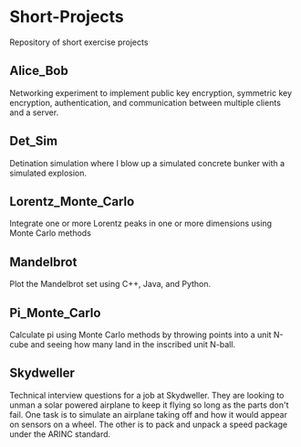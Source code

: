 # Short-Projects

Repository of short exercise projects

## Alice_Bob

Networking experiment to implement public key encryption, symmetric key encryption, authentication, and communication between multiple clients and a server.

## Det_Sim

Detination simulation where I blow up a simulated concrete bunker with a simulated explosion.

## Lorentz_Monte_Carlo

Integrate one or more Lorentz peaks in one or more dimensions using Monte Carlo methods

## Mandelbrot

Plot the Mandelbrot set using C++, Java, and Python.

## Pi_Monte_Carlo

Calculate pi using Monte Carlo methods by throwing points into a unit N-cube and seeing how many land in the inscribed unit N-ball.

## Skydweller

Technical interview questions for a job at Skydweller. They are looking to unman a solar powered airplane to keep it flying so long as the parts don't fail. One task is to simulate an airplane taking off and how it would appear on sensors on a wheel. The other is to pack and unpack a speed package under the ARINC standard.
